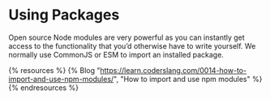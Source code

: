 # Using Packages

Open source Node modules are very powerful as you can instantly get access to the functionality that you’d otherwise have to write yourself. We normally use CommonJS or ESM to import an installed package.

{% resources %}
  {% Blog "https://learn.coderslang.com/0014-how-to-import-and-use-npm-modules/", "How to import and use npm modules" %}
{% endresources %}
